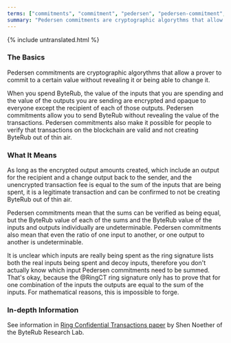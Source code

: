 ```yaml
---
terms: ["commitments", "commitment", "pedersen", "pedersen-commitment", "pedersen-commitments"]
summary: "Pedersen commitments are cryptographic algorythms that allow a prover to commit to a certain value without revealing it or being able to change it"
---
```


{% include untranslated.html %}
### The Basics

Pedersen commitments are cryptographic algorythms that allow a prover to commit to a certain value without revealing it or being able to change it.

When you spend ByteRub, the value of the inputs that you are spending and the value of the outputs you are sending are encrypted and opaque to everyone except the recipient of each of those outputs. Pedersen commitments allow you to send ByteRub without revealing the value of the transactions. Pedersen commitments also make it possible for people to verify that transactions on the blockchain are valid and not creating ByteRub out of thin air.

### What It Means

As long as the encrypted output amounts created, which include an output for the recipient and a change output back to the sender, and the unencrypted transaction fee is equal to the sum of the inputs that are being spent, it is a legitimate transaction and can be confirmed to not be creating ByteRub out of thin air.

Pedersen commitments mean that the sums can be verified as being equal, but the ByteRub value of each of the sums and the ByteRub value of the inputs and outputs individually are undeterminable. Pedersen commitments also mean that even the ratio of one input to another, or one output to another is undeterminable.

It is unclear which inputs are really being spent as the ring signature lists both the real inputs being spent and decoy inputs, therefore you don't actually know which input Pedersen commitments need to be summed. That's okay, because the @RingCT ring signature only has to prove that for one combination of the inputs the outputs are equal to the sum of the inputs. For mathematical reasons, this is impossible to forge.

### In-depth Information

See information in [Ring Confidential Transactions paper](https://eprint.iacr.org/2015/1098.pdf) by Shen Noether of the ByteRub Research Lab.

